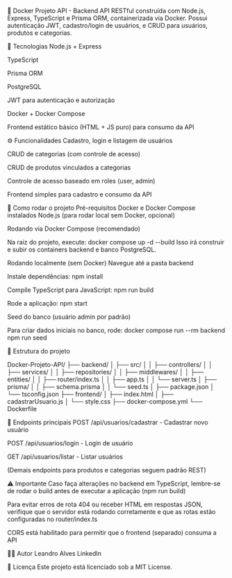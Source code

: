 🚀 Docker Projeto API - Backend
API RESTful construída com Node.js, Express, TypeScript e Prisma ORM, containerizada via Docker.
Possui autenticação JWT, cadastro/login de usuários, e CRUD para usuários, produtos e categorias.

🧠 Tecnologias
Node.js + Express

TypeScript

Prisma ORM

PostgreSQL

JWT para autenticação e autorização

Docker + Docker Compose

Frontend estático básico (HTML + JS puro) para consumo da API

⚙️ Funcionalidades
Cadastro, login e listagem de usuários

CRUD de categorias (com controle de acesso)

CRUD de produtos vinculados a categorias

Controle de acesso baseado em roles (user, admin)

Frontend simples para cadastro e consumo da API

🚀 Como rodar o projeto
Pré-requisitos
Docker e Docker Compose instalados
Node.js (para rodar local sem Docker, opcional)

Rodando via Docker Compose (recomendado)

Na raiz do projeto, execute:
docker compose up -d --build
Isso irá construir e subir os containers backend e banco PostgreSQL.

Rodando localmente (sem Docker)
Navegue até a pasta backend

Instale dependências:
npm install

Compile TypeScript para JavaScript:
npm run build

Rode a aplicação:
npm start

Seed do banco (usuário admin por padrão)

Para criar dados iniciais no banco, rode:
docker compose run --rm backend npm run seed

🧱 Estrutura do projeto

Docker-Projeto-API/
├── backend/
│ ├── src/
│ │ ├── controllers/
│ │ ├── services/
│ │ ├── repositories/
│ │ ├── middlewares/
│ │ ├── entities/
│ │ ├── router/index.ts
│ │ ├── app.ts
│ │ └── server.ts
│ ├── prisma/
│ │ ├── schema.prisma
│ │ └── seed.ts
│ ├── package.json
│ └── tsconfig.json
├── frontend/
│ ├── index.html
│ ├── cadastrarUsuario.js
│ └── style.css
├── docker-compose.yml
└── Dockerfile

📡 Endpoints principais
POST /api/usuarios/cadastrar - Cadastrar novo usuário

POST /api/usuarios/login - Login de usuário

GET /api/usuarios/listar - Listar usuários

(Demais endpoints para produtos e categorias seguem padrão REST)

⚠️ Importante
Caso faça alterações no backend em TypeScript, lembre-se de rodar o build antes de executar a aplicação (npm run build)

Para evitar erros de rota 404 ou receber HTML em respostas JSON, verifique que o servidor está rodando corretamente e que as rotas estão configuradas no router/index.ts

CORS está habilitado para permitir que o frontend (separado) consuma a API

👨‍💻 Autor
Leandro Alves
LinkedIn

📜 Licença
Este projeto está licenciado sob a MIT License.
